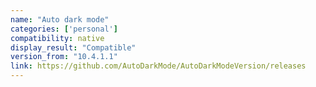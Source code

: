 ```yaml
---
name: "Auto dark mode"
categories: ['personal']
compatibility: native
display_result: "Compatible"
version_from: "10.4.1.1"
link: https://github.com/AutoDarkMode/AutoDarkModeVersion/releases
---
```

